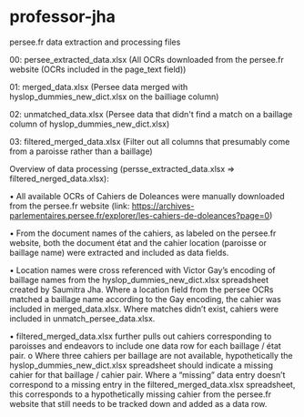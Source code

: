 # professor-jha
persee.fr data extraction and processing files

00: persee_extracted_data.xlsx (All OCRs downloaded from the persee.fr website (OCRs included in the page_text field))

01: merged_data.xlsx (Persee data merged with hyslop_dummies_new_dict.xlsx on the bailliage column)

02: unmatched_data.xlsx (Persee data that didn't find a match on a baillage column of hyslop_dummies_new_dict.xlsx)

03: filtered_merged_data.xlsx (Filter out all columns that presumably come from a paroisse rather than a baillage)


Overview of data processing (persse_extracted_data.xlsx => filtered_nerged_data.xlsx):

•	All available OCRs of Cahiers de Doleances were manually downloaded from the persee.fr website (link: https://archives-parlementaires.persee.fr/explorer/les-cahiers-de-doleances?page=0)

•	From the document names of the cahiers, as labeled on the persee.fr website, both the document état and the cahier location (paroisse or baillage name) were extracted and included as data fields.

•	Location names were cross referenced with Victor Gay’s encoding of baillage names from the hyslop_dummies_new_dict.xlsx spreadsheet created by Saumitra Jha. Where a location field from the persee OCRs matched a baillage name according to the Gay encoding, the cahier was included in merged_data.xlsx. Where matches didn’t exist, cahiers were included in unmatch_persee_data.xlsx. 

•	filtered_merged_data.xlsx further pulls out cahiers corresponding to paroisses and endeavors to include one data row for each baillage / état pair. 
o	Where three cahiers per baillage are not available, hypothetically the hyslop_dummies_new_dict.xlsx spreadsheet should indicate a missing cahier for that baillage / cahier pair. Where a “missing” data entry doesn’t correspond to a missing entry in the filtered_merged_data.xlsx spreadsheet, this corresponds to a hypothetically missing cahier from the persee.fr website that still needs to be tracked down and added as a data row. 


